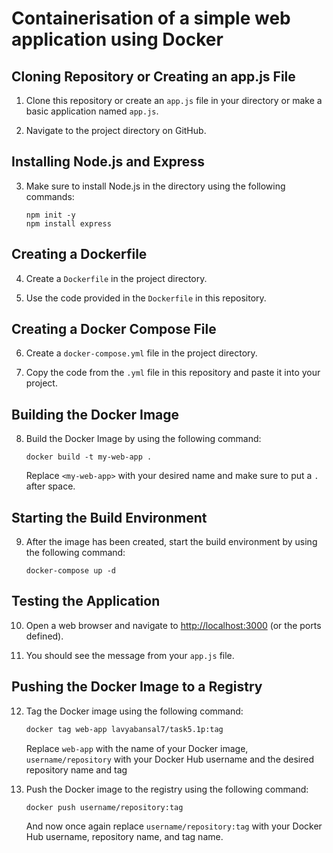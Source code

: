 # Containerisation of a simple web application using Docker

## Cloning Repository or Creating an app.js File

1. Clone this repository or create an `app.js` file in your directory or make a basic application named `app.js`.

2. Navigate to the project directory on GitHub.

## Installing Node.js and Express

3. Make sure to install Node.js in the directory using the following commands:
    ```
    npm init -y
    npm install express
    ```

## Creating a Dockerfile

4. Create a `Dockerfile` in the project directory.

5. Use the code provided in the `Dockerfile` in this repository.

## Creating a Docker Compose File

6. Create a `docker-compose.yml` file in the project directory.

7. Copy the code from the `.yml` file in this repository and paste it into your project.

## Building the Docker Image

8. Build the Docker Image by using the following command:
    ```
    docker build -t my-web-app .
    ```
    Replace `<my-web-app>` with your desired name and make sure to put a `.` after space.

## Starting the Build Environment

9. After the image has been created, start the build environment by using the following command:
    ```
    docker-compose up -d
    ```

## Testing the Application

10. Open a web browser and navigate to [http://localhost:3000](http://localhost:3000) (or the ports defined).

11. You should see the message from your `app.js` file.

## Pushing the Docker Image to a Registry

12. Tag the Docker image using the following command:
    ```sh
    docker tag web-app lavyabansal7/task5.1p:tag
    ```
    Replace `web-app` with the name of your Docker image, `username/repository` with your Docker Hub username and the desired repository name and tag

13. Push the Docker image to the registry using the following command:
    ```sh
    docker push username/repository:tag
    ```
    And now once again replace `username/repository:tag` with your Docker Hub username, repository name, and tag name.
